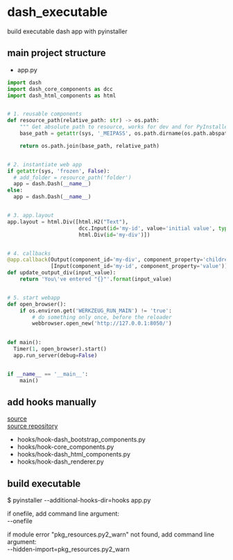 # dash_executable
build executable dash app with pyinstaller

## main project structure

- app.py
```python
import dash
import dash_core_components as dcc
import dash_html_components as html


# 1. reusable components
def resource_path(relative_path: str) -> os.path:
    """ Get absolute path to resource, works for dev and for PyInstaller """
    base_path = getattr(sys, '_MEIPASS', os.path.dirname(os.path.abspath(__file__)))

    return os.path.join(base_path, relative_path)


# 2. instantiate web app
if getattr(sys, 'frozen', False):
  # add_folder = resource_path('folder')
  app = dash.Dash(__name__)
else:
  app = dash.Dash(__name__)


# 3. app.layout
app.layout = html.Div([html.H2("Text"),
                       dcc.Input(id='my-id', value='initial value', type='text'),
                       html.Div(id='my-div')])


# 4. callbacks 
@app.callback(Output(component_id='my-div', component_property='children'),
              [Input(component_id='my-id', component_property='value')])
def update_output_div(input_value):
    return 'You\'ve entered "{}"'.format(input_value)


# 5. start webapp
def open_browser():
    if os.environ.get('WERKZEUG_RUN_MAIN') != 'true':
        # do something only once, before the reloader
        webbrowser.open_new('http://127.0.0.1:8050/')
        

def main():
  Timer(1, open_browser).start()
  app.run_server(debug=False)


if __name__ == '__main__':
	main()
```

## add hooks manually
[source](https://www.soinside.com/question/qdgtPrbssusUgSieXqXsij)  
[source repository](https://github.com/verdi07/jiostocks)  
- hooks/hook-dash_bootstrap_components.py
- hooks/hook-core_components.py
- hooks/hook-dash_html_components.py
- hooks/hook-dash_renderer.py

## build executable
$ pyinstaller --additional-hooks-dir=hooks app.py  

if onefile, add command line argument:  
--onefile  

if module error "pkg_resources.py2_warn" not found, add command line argument:  
--hidden-import=pkg_resources.py2_warn  

